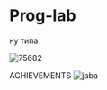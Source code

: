 # Prog-lab
ну типа



![75682](https://user-images.githubusercontent.com/93263659/143496062-172c188b-a727-492e-8d12-0b5a9a6b6447.gif)


 
ACHIEVEMENTS
![jaba](https://user-images.githubusercontent.com/93263659/147415219-203dd1b1-7e05-4584-9547-0063cccb4872.jpg)
